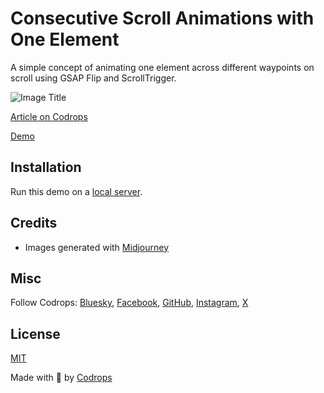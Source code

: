 # Consecutive Scroll Animations with One Element

A simple concept of animating one element across different waypoints on scroll using GSAP Flip and ScrollTrigger.

![Image Title](https://tympanus.net/codrops/wp-content/uploads/2024/11/OneElementScroll.jpg)

[Article on Codrops](https://tympanus.net/codrops/?p=82884)

[Demo](https://tympanus.net/Development/OneElementScroll/)

## Installation

Run this demo on a [local server](https://developer.mozilla.org/en-US/docs/Learn/Common_questions/Tools_and_setup/set_up_a_local_testing_server).

## Credits

- Images generated with [Midjourney](https://midjourney.com)

## Misc

Follow Codrops: [Bluesky](https://bsky.app/profile/codrops.bsky.social), [Facebook](http://www.facebook.com/codrops), [GitHub](https://github.com/codrops), [Instagram](https://www.instagram.com/codropsss/), [X](http://www.x.com/codrops)

## License
[MIT](LICENSE)

Made with :blue_heart:  by [Codrops](http://www.codrops.com)






